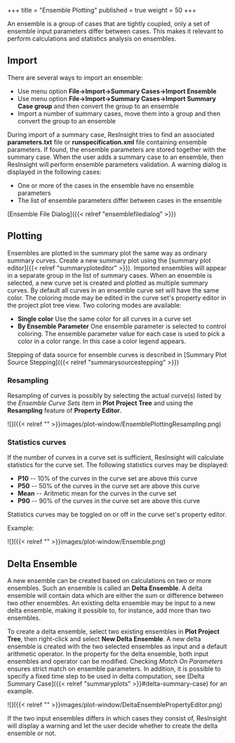 +++
title = "Ensemble Plotting"
published = true
weight = 50
+++

An ensemble is a group of cases that are tightly coupled, only a set of ensemble input parameters differ between cases. This makes it relevant to perform calculations and statistics analysis on ensembles.

## Import
There are several ways to import an ensemble:

- Use menu option **File->Import->Summary Cases->Import Ensemble**
- Use menu option **File->Import->Summary Cases->Import Summary Case group** and then convert the group to an ensemble
- Import a number of summary cases, move them into a group and then convert the group to an ensemble

During import of a summary case, ResInsight tries to find an associated **parameters.txt** file or **runspecification.xml** file containing ensemble parameters. If found, the ensemble parameters are stored together with the summary case. When the user adds a summary case to an ensemble, then ResInsight will perform ensemble parameters validation. A warning dialog is displayed in the following cases:

- One or more of the cases in the ensemble have no ensemble parameters
- The list of ensemble parameters differ between cases in the ensemble

[Ensemble File Dialog]({{< relref "ensemblefiledialog" >}})

## Plotting
Ensembles are plotted in the summary plot the same way as ordinary summary curves. Create a new summary plot using the [summary plot editor]({{< relref "summaryploteditor" >}}). Imported ensembles will appear in a separate group in the list of summary cases. When an ensemble is selected, a new curve set is created and plotted as multiple summary curves. By default all curves in an ensemble curve set will have the same color. The coloring mode may be edited in the curve set's property editor in the project plot tree view. Two coloring modes are available:

- **Single color** Use the same color for all curves in a curve set
- **By Ensemble Parameter** One ensemble parameter is selected to control coloring. The ensemble parameter value for each case is used to pick a color in a color range. In this case a color legend appears.

Stepping of data source for ensemble curves is described in [Summary Plot Source Stepping]({{< relref "summarysourcestepping" >}})


### Resampling
Resampling of curves is possibly by selecting the actual curve(s) listed by the *Ensemble Curve Sets* item in **Plot Project Tree** and using the **Resampling** feature of **Property Editor**.

![]({{< relref "" >}}images/plot-window/EnsemblePlottingResampling.png)

### Statistics curves
If the number of curves in a curve set is sufficient, ResInsight will calculate statistics for the curve set. The following statistics curves may be displayed:

- **P10** -- 10% of the curves in the curve set are above this curve
- **P50** -- 50% of the curves in the curve set are above this curve
- **Mean** -- Aritmetic mean for the curves in the curve set
- **P90** -- 90% of the curves in the curve set are above this curve

Statistics curves may be toggled on or off in the curve set's property editor.

Example:

![]({{< relref "" >}}images/plot-window/Ensemble.png)

## Delta Ensemble
A new ensemble can be created based on calculations on two or more ensembles. 
Such an ensemble is called an **Delta Ensemble**. 
A delta ensemble will contain data which are either the sum or difference between two other ensembles. 
An existing delta ensemble may be input to a new delta ensemble, making it possible to, for instance, add more than two ensembles.

To create a delta ensemble, select two existing ensembles in **Plot Project Tree**, then right-click and select **New Delta Ensemble**. 
A new delta ensemble is created with the two selected ensembles as input and a default arithmetic operator. 
In the property for the delta ensemble, both input ensembles and operator can be modified.
Checking *Match On Parameters* ensures strict match on ensemble parameters. 
In addition, it is possible to specify a fixed time step to be used in delta computation, see 
[Delta Summary Case]({{< relref "summaryplots" >}}#delta-summary-case) for an example.

![]({{< relref "" >}}images/plot-window/DeltaEnsemblePropertyEditor.png)

If the two input ensembles differs in which cases they consist of, ResInsight will display a warning and let the user decide whether to create the delta ensemble or not.
